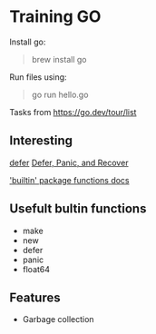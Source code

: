 # Training GO
Install go:
> brew install go

Run files using:
>go run hello.go

Tasks from https://go.dev/tour/list 

## Interesting

[defer](./24-defer.go)
[Defer, Panic, and Recover](https://go.dev/blog/defer-panic-and-recover)

['builtin' package functions docs](https://pkg.go.dev/builtin)

## Usefult bultin functions

- make
- new
- defer
- panic
- float64

## Features

- Garbage collection

